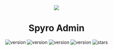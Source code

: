 <p align="center">
  <img src="https://gitee.com/shuxiaoluo/spyro-vue-admin/raw/master/public/logo.svg"/>
</p>
<h1 align="center">Spyro Admin</h1>

<div align="center">

![version](https://img.shields.io/badge/vue-3.4.x-green)
![version](https://img.shields.io/badge/vite-5.x.x-yellow)
![version](https://img.shields.io/badge/unocss-0.61.9-red)
![version](https://img.shields.io/badge/elementPlus-2.7.x-blue)
![stars](https://img.shields.io/github/stars/xiaoyuan-zs/spyro-vue-admin.svg?style=social&label=Stars)

</div>

